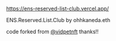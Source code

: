 https://ens-reserved-list-club.vercel.app/


ENS.Reserved.List.Club
by ohhkaneda.eth

code forked from [@vidpetnft]([https://www.google.com](https://twitter.com/vidpetnft)) thanks!!
